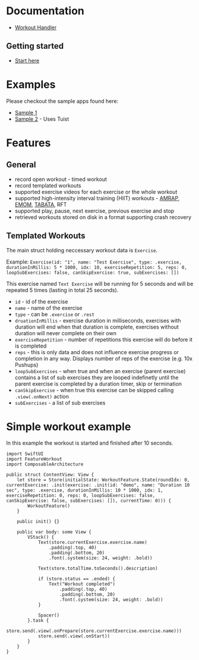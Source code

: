 # Documentation
- [Workout Handler](https://inovait.github.io/in-workout-tools/documentation/workoutframework/)
## Getting started
- [Start here](https://inovait.github.io/in-workout-tools/documentation/workoutframework/gettingstarted)

# Examples
Please checkout the sample apps found here:
- [Sample 1](https://github.com/inovait/in-workout-tools/tree/main/Examples/Sample1)
- [Sample 2](https://github.com/inovait/in-workout-tools/tree/main/Examples/Sample2) - Uses Tuist

# Features

## General
- record open workout - timed workout
- record templated workouts
- supported exercise videos for each exercise or the whole workout
- supported high-intensity interval training (HIIT) workouts - [AMRAP](#https://athletics.fandom.com/wiki/AMRAP), [EMOM](#https://en.wiktionary.org/wiki/EMOM), [TABATA](#https://en.wiktionary.org/wiki/Tabata_method), RFT
- supported play, pause, next exercise, previous exercise and stop
- retrieved workouts stored on disk in a format supporting crash recovery

## Templated Workouts
The main struct holding neccessary workout data is `Exercise`.

Example:
`Exercise(id: "1", name: "Test Exercise", type: .exercise, durationInMillis: 5 * 1000, idx: 10, exerciseRepetition: 5, reps: 0, loopSubExercises: false, canSkipExercise: true, subExercises: [])`

This exercise named `Text Exercise` will be running for 5 seconds and will be repeated 5 times (lasting in total 25 seconds).

- `id` - id of the exercise
- `name` - name of the exercise
- `type` - can be `.exercise` or `.rest`
- `druationInMillis` - exercise duration in milliseconds, exercises with duration will end when that duration is complete, exercises without duration will never complete on their own
- `exerciseRepetition` - number of repetitions this exercise will do before it is completed
- `reps` - this is only data and does not influence exercise progress or completion in any way. Displays number of reps of the exercise (e.g. 10x Pushups)
- `loopSubExercises` - when true and when an exercise (parent exercise) contains a list of sub exercises they are looped indefinetly until the parent exercise is completed by a duration timer, skip or termination
- `canSkipExercise` - when true this exercise can be skipped calling `.view(.onNext)` action
- `subExercises` - a list of sub exercises
  
# Simple workout example
In this example the workout is started and finished after 10 seconds.

```
import SwiftUI
import FeatureWorkout
import ComposableArchitecture

public struct ContentView: View {
    let store = Store(initialState: WorkoutFeature.State(roundIdx: 0, currentExercise: .init(exercise: .init(id: "demo", name: "Duration 10 sec", type: .exercise, durationInMillis: 10 * 1000, idx: 1, exerciseRepetition: 0, reps: 0, loopSubExercises: false, canSkipExercise: false, subExercises: []), currentTime: 0))) {
        WorkoutFeature()
    }
    
    public init() {}

    public var body: some View {
        VStack() {
            Text(store.currentExercise.exercise.name)
                .padding(.top, 40)
                .padding(.bottom, 20)
                .font(.system(size: 24, weight: .bold))
            
            Text(store.totalTime.toSeconds().description)
            
            if (store.status == .ended) {
                Text("Workout completed")
                    .padding(.top, 40)
                    .padding(.bottom, 20)
                    .font(.system(size: 24, weight: .bold))
            }
            
            Spacer()
        }.task {
            store.send(.view(.onPrepare(store.currentExercise.exercise.name)))
            store.send(.view(.onStart))
        }
    }
}
```
